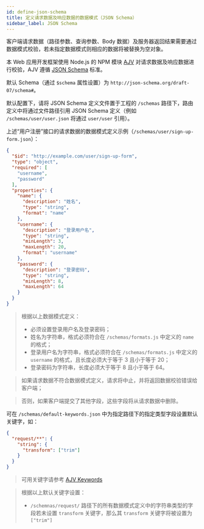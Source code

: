 ```yaml
---
id: define-json-schema
title: 定义请求数据及响应数据的数据模式（JSON Schema）
sidebar_label: JSON Schema
---
```


客户端请求数据（路径参数、查询参数、Body 数据）及服务器返回结果需要通过数据模式校验，若未指定数据模式则相应的数据将被替换为空对象。

本 Web 应用开发框架使用 Node.js 的 NPM 模块 [AJV](https://epoberezkin.github.io/ajv/) 对请求数据及响应数据进行校验，AJV 遵循 [JSON Schema](http://json-schema.org/specification.html) 标准。

默认 Schema（通过 `$schema` 属性设置）为 `http://json-schema.org/draft-07/schema#`。

默认配置下，请将 JSON Schema 定义文件置于工程的 `/schemas` 路径下，路由定义中将通过文件路径引用 JSON Schema 定义（例如 `/schemas/user/user.json` 将通过 `user/user` 引用）。

上述“用户注册”接口的请求数据的数据模式定义示例（`/schemas/user/sign-up-form.json`）：

```json
{
  "$id": "http://example.com/user/sign-up-form",
  "type": "object",
  "required": [
    "username",
    "password"
  ],
  "properties": {
    "name": {
      "description": "姓名",
      "type": "string",
      "format": "name"
    },
    "username": {
      "description": "登录用户名",
      "type": "string",
      "minLength": 3,
      "maxLength": 20,
      "format": "username"
    },
    "password": {
      "description": "登录密码",
      "type": "string",
      "minLength": 8,
      "maxLength": 64
    }
  }
}
```

> 根据以上数据模式定义：
> - 必须设置登录用户名及登录密码；
> - 姓名为字符串，格式必须符合在 `/schemas/formats.js` 中定义的 `name` 的格式；
> - 登录用户名为字符串，格式必须符合在 `/schemas/formats.js` 中定义的 `username` 的格式，且长度必须大于等于 3 且小于等于 20；
> - 登录密码为字符串，长度必须大于等于 8 且小于等于 64。

> 如果请求数据不符合数据模式定义，请求将中止，并将返回数据校验错误给客户端；

> 否则，如果客户端提交了其他字段，这些字段将从请求数据中删除。

可在 `/schemas/default-keywords.json` 中为指定路径下的指定类型字段设置默认关键字，如：

```json
{
  "request/**": {
    "string": {
      "transform": ["trim"]
    }
  }
}
```

> 可用关键字请参考 [AJV Keywords](https://github.com/epoberezkin/ajv-keywords)

> 根据以上默认关键字设置：
> - `/schemnas/request/` 路径下的所有数据模式定义中的字符串类型的字段若未设置 `transform` 关键字，那么其 `transform` 关键字将被设置为 `["trim"]`


